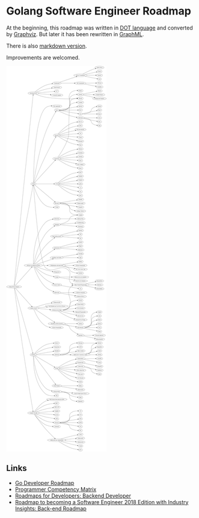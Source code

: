# Golang Software Engineer Roadmap

At the beginning, this roadmap was written in [DOT language](roadmap.deprecated.dot) and converted by [Graphviz](https://graphviz.gitlab.io/download/).
But later it has been rewritten in [GraphML](roadmap.xml).

There is also [markdown version](data/roadmap.md).

Improvements are welcomed.

![Image of Golang Software Engineer Roadmap](./data/roadmap.png "Golang Developer Roadmap")

## Links
- [Go Developer Roadmap](https://github.com/Alikhll/golang-developer-roadmap)
- [Programmer Competency Matrix](http://sijinjoseph.com/programmer-competency-matrix/)
- [Roadmaps for Developers: Backend Developer](https://roadmap.sh/backend)
- [Roadmap to becoming a Software Engineer 2018 Edition with Industry Insights: Back-end Roadmap](https://github.com/fauzanbaig/software-engineer-roadmap#-back-end-roadmap)